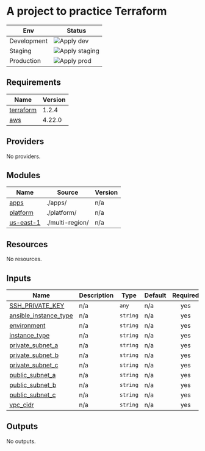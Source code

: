 # A project to practice Terraform

| Env | Status |
|-----|--------|
| Development | ![Apply dev](https://github.com/kaio6fellipe/terraform-devops/actions/workflows/dev-terraform-apply.yml/badge.svg) |
| Staging | ![Apply staging](https://github.com/kaio6fellipe/terraform-devops/actions/workflows/staging-terraform-apply.yml/badge.svg) |
| Production | ![Apply prod](https://github.com/kaio6fellipe/terraform-devops/actions/workflows/prod-terraform-apply.yml/badge.svg) |

<!-- BEGIN_TF_DOCS -->
## Requirements

| Name | Version |
|------|---------|
| <a name="requirement_terraform"></a> [terraform](#requirement\_terraform) | 1.2.4 |
| <a name="requirement_aws"></a> [aws](#requirement\_aws) | 4.22.0 |

## Providers

No providers.

## Modules

| Name | Source | Version |
|------|--------|---------|
| <a name="module_apps"></a> [apps](#module\_apps) | ./apps/ | n/a |
| <a name="module_platform"></a> [platform](#module\_platform) | ./platform/ | n/a |
| <a name="module_us-east-1"></a> [us-east-1](#module\_us-east-1) | ./multi-region/ | n/a |

## Resources

No resources.

## Inputs

| Name | Description | Type | Default | Required |
|------|-------------|------|---------|:--------:|
| <a name="input_SSH_PRIVATE_KEY"></a> [SSH\_PRIVATE\_KEY](#input\_SSH\_PRIVATE\_KEY) | n/a | `any` | n/a | yes |
| <a name="input_ansible_instance_type"></a> [ansible\_instance\_type](#input\_ansible\_instance\_type) | n/a | `string` | n/a | yes |
| <a name="input_environment"></a> [environment](#input\_environment) | n/a | `string` | n/a | yes |
| <a name="input_instance_type"></a> [instance\_type](#input\_instance\_type) | n/a | `string` | n/a | yes |
| <a name="input_private_subnet_a"></a> [private\_subnet\_a](#input\_private\_subnet\_a) | n/a | `string` | n/a | yes |
| <a name="input_private_subnet_b"></a> [private\_subnet\_b](#input\_private\_subnet\_b) | n/a | `string` | n/a | yes |
| <a name="input_private_subnet_c"></a> [private\_subnet\_c](#input\_private\_subnet\_c) | n/a | `string` | n/a | yes |
| <a name="input_public_subnet_a"></a> [public\_subnet\_a](#input\_public\_subnet\_a) | n/a | `string` | n/a | yes |
| <a name="input_public_subnet_b"></a> [public\_subnet\_b](#input\_public\_subnet\_b) | n/a | `string` | n/a | yes |
| <a name="input_public_subnet_c"></a> [public\_subnet\_c](#input\_public\_subnet\_c) | n/a | `string` | n/a | yes |
| <a name="input_vpc_cidr"></a> [vpc\_cidr](#input\_vpc\_cidr) | n/a | `string` | n/a | yes |

## Outputs

No outputs.
<!-- END_TF_DOCS -->
